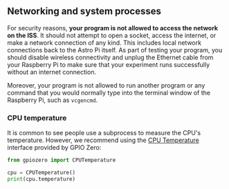 ## Networking and system processes

For security reasons, **your program is not allowed to access the network on the ISS**. It should not attempt to open a socket, access the internet, or make a network connection of any kind. This includes local network connections back to the Astro Pi itself. As part of testing your program, you should disable wireless connectivity and unplug the Ethernet cable from your Raspberry Pi to make sure that your experiment runs successfully without an internet connection.

Moreover, your program is not allowed to run another program or any command that you would normally type into the terminal window of the Raspberry Pi, such as `vcgencmd`.

### CPU temperature

It is common to see people use a subprocess to measure the CPU's temperature. However, we recommend using the [CPU Temperature](https://gpiozero.readthedocs.io/en/stable/api_internal.html#cputemperature) interface provided by GPIO Zero:

```python
from gpiozero import CPUTemperature

cpu = CPUTemperature()
print(cpu.temperature)
```
